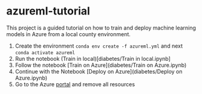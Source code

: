 # azureml-tutorial

This project is a guided tutorial on how to train and deploy machine learning models in Azure from a local county environment.
1. Create the environment `conda env create -f azureml.yml` and next `conda activate azureml`
2. Run the notebook (Train in local)[diabetes/Train in local.ipynb]
3. Follow the notebook [Train on Azure](diabetes/Train on Azure.ipynb)
4. Continue with the Notebook [Deploy on Azure](diabetes/Deploy on Azure.ipynb)
5. Go to the Azure [portal](https://portal.azure.com/) and remove all resources 
